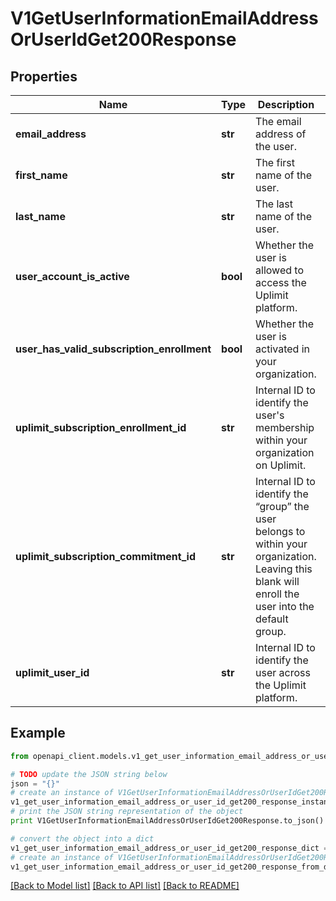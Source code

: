 # V1GetUserInformationEmailAddressOrUserIdGet200Response


## Properties
Name | Type | Description | Notes
------------ | ------------- | ------------- | -------------
**email_address** | **str** | The email address of the user. | 
**first_name** | **str** | The first name of the user. | 
**last_name** | **str** | The last name of the user. | 
**user_account_is_active** | **bool** | Whether the user is allowed to access the Uplimit platform. | 
**user_has_valid_subscription_enrollment** | **bool** | Whether the user is activated in your organization. | 
**uplimit_subscription_enrollment_id** | **str** | Internal ID to identify the user&#39;s membership within your organization on Uplimit. | 
**uplimit_subscription_commitment_id** | **str** | Internal ID to identify the “group” the user belongs to within your organization. Leaving this blank will enroll the user into the default group. | 
**uplimit_user_id** | **str** | Internal ID to identify the user across the Uplimit platform. | 

## Example

```python
from openapi_client.models.v1_get_user_information_email_address_or_user_id_get200_response import V1GetUserInformationEmailAddressOrUserIdGet200Response

# TODO update the JSON string below
json = "{}"
# create an instance of V1GetUserInformationEmailAddressOrUserIdGet200Response from a JSON string
v1_get_user_information_email_address_or_user_id_get200_response_instance = V1GetUserInformationEmailAddressOrUserIdGet200Response.from_json(json)
# print the JSON string representation of the object
print V1GetUserInformationEmailAddressOrUserIdGet200Response.to_json()

# convert the object into a dict
v1_get_user_information_email_address_or_user_id_get200_response_dict = v1_get_user_information_email_address_or_user_id_get200_response_instance.to_dict()
# create an instance of V1GetUserInformationEmailAddressOrUserIdGet200Response from a dict
v1_get_user_information_email_address_or_user_id_get200_response_from_dict = V1GetUserInformationEmailAddressOrUserIdGet200Response.from_dict(v1_get_user_information_email_address_or_user_id_get200_response_dict)
```
[[Back to Model list]](../README.md#documentation-for-models) [[Back to API list]](../README.md#documentation-for-api-endpoints) [[Back to README]](../README.md)


